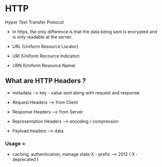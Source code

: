 # HTTP
Hyper Text Transfer Protocol

- In https, the only difference is that the data being sent is encrypted and is only readable at the server.

- URL (Uniform Resource Locator)
- URI (Uniform Recource Indicator)
- URN (Uniform Resource Name)



## What are HTTP Headers ?
- metadata --> key - value sent along with request and response

- Request Headers --> from Client
- Response Headers --> from Server
- Representation Headers --> encoding / compression
- Payload headers --> data


### Usage =
- caching, authentication, manage state
X - prefix --> 2012 ( X - deprecated )
